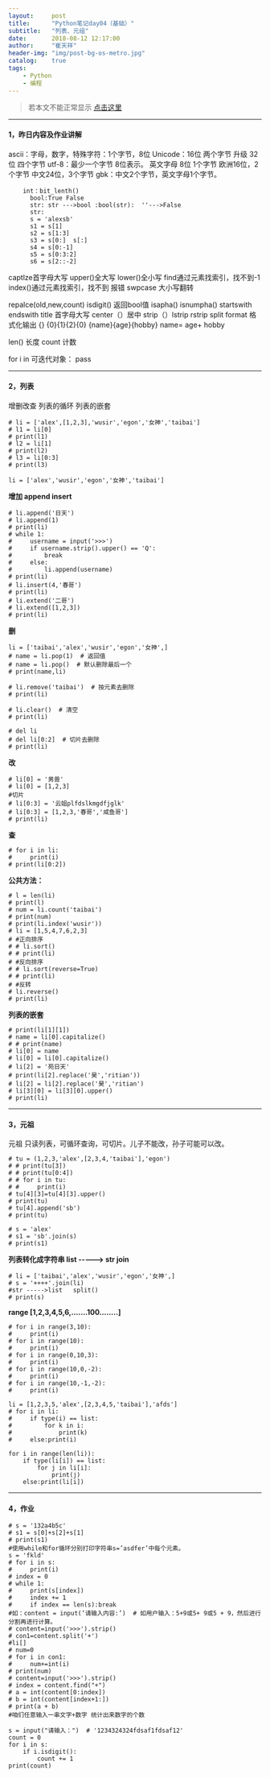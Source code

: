 ```yaml
---
layout:     post
title:      "Python笔记day04（基础）"
subtitle:   "列表、元组"
date:       2018-08-12 12:17:00
author:     "崔天祥"
header-img: "img/post-bg-os-metro.jpg"
catalog:    true
tags:
    - Python
    - 编程
---
```


> 若本文不能正常显示 [点击这里](https://blog.csdn.net/qq_34755081/article/details/81605583)


----------

#### 1，昨日内容及作业讲解
   ascii：字母，数字，特殊字符：1个字节，8位
    Unicode：16位 两个字节  升级 32 位  四个字节
    utf-8：最少一个字节 8位表示。 英文字母 8位 1个字节
                                  欧洲16位，2个字节
                                  中文24位，3个字节
      gbk：中文2个字节，英文字母1个字节。

  

```
    int：bit_lenth()
      bool:True False
      str: str --->bool :bool(str):  ''--->False
      str:
      s = 'alexsb'
      s1 = s[1]
      s2 = s[1:3]
      s3 = s[0:]  s[:]
      s4 = s[0:-1]
      s5 = s[0:3:2]
      s6 = s[2::-2]
```
   captlze首字母大写
      upper()全大写
      lower()全小写
      find通过元素找索引，找不到-1
      index()通过元素找索引，找不到 报错
      swpcase 大小写翻转

   repalce(old,new,count)
     isdigit() 返回bool值
      isapha()
      isnumpha()
      startswith endswith
      title 首字母大写
      center（）居中
      strip（）lstrip rstrip
      split
      format 格式化输出
      {}
      {0}{1}{2}{0}
      {name}{age}{hobby} name= age+ hobby

   len() 长度
      count 计数
      
   for i in 可迭代对象：
        pass
    


----------


#### 2，列表
增删改查
列表的循环
列表的嵌套

```
# li = ['alex',[1,2,3],'wusir','egon','女神','taibai']
# l1 = li[0]
# print(l1)
# l2 = li[1]
# print(l2)
# l3 = li[0:3]
# print(l3)

li = ['alex','wusir','egon','女神','taibai']
```
**增加 append insert**

```
# li.append('日天')
# li.append(1)
# print(li)
# while 1:
#     username = input('>>>')
#     if username.strip().upper() == 'Q':
#         break
#     else:
#         li.append(username)
# print(li)
# li.insert(4,'春哥')
# print(li)
# li.extend('二哥')
# li.extend([1,2,3])
# print(li)
```
**删**

```
li = ['taibai','alex','wusir','egon','女神',]
# name = li.pop(1)  # 返回值
# name = li.pop()  # 默认删除最后一个
# print(name,li)

# li.remove('taibai')  # 按元素去删除
# print(li)

# li.clear()  # 清空
# print(li)

# del li
# del li[0:2]  # 切片去删除
# print(li)
```
**改**

```
# li[0] = '男兽'
# li[0] = [1,2,3]
#切片
# li[0:3] = '云姐plfdslkmgdfjglk'
# li[0:3] = [1,2,3,'春哥','咸鱼哥']
# print(li)
```
**查**

```
# for i in li:
#     print(i)
# print(li[0:2])
```
**公共方法：**

```
# l = len(li)
# print(l)
# num = li.count('taibai')
# print(num)
# print(li.index('wusir'))
# li = [1,5,4,7,6,2,3]
# #正向排序
# # li.sort()
# # print(li)
# #反向排序
# # li.sort(reverse=True)
# # print(li)
# #反转
# li.reverse()
# print(li)

```
**列表的嵌套**

```
# print(li[1][1])
# name = li[0].capitalize()
# # print(name)
# li[0] = name
# li[0] = li[0].capitalize()
# li[2] = '苑日天'
# print(li[2].replace('昊','ritian'))
# li[2] = li[2].replace('昊','ritian')
# li[3][0] = li[3][0].upper()
# print(li)

```

----------


#### 3，元祖

元祖 只读列表，可循环查询，可切片。儿子不能改，孙子可能可以改。
```
# tu = (1,2,3,'alex',[2,3,4,'taibai'],'egon')
# # print(tu[3])
# # print(tu[0:4])
# # for i in tu:
# #     print(i)
# tu[4][3]=tu[4][3].upper()
# print(tu)
# tu[4].append('sb')
# print(tu)

# s = 'alex'
# s1 = 'sb'.join(s)
# print(s1)
```
**列表转化成字符串  list -----> str    join**

```
# li = ['taibai','alex','wusir','egon','女神',]
# s = '++++'.join(li)
#str ----->list   split()
# print(s)
```
**range  [1,2,3,4,5,6,.......100........]**

```
# for i in range(3,10):
#     print(i)
# for i in range(10):
#     print(i)
# for i in range(0,10,3):
#     print(i)
# for i in range(10,0,-2):
#     print(i)
# for i in range(10,-1,-2):
#     print(i)

li = [1,2,3,5,'alex',[2,3,4,5,'taibai'],'afds']
# for i in li:
#     if type(i) == list:
#         for k in i:
#             print(k)
#     else:print(i)

for i in range(len(li)):
    if type(li[i]) == list:
        for j in li[i]:
            print(j)
    else:print(li[i])
```

----------
#### 4，作业

```
# s = '132a4b5c'
# s1 = s[0]+s[2]+s[1]
# print(s1)
#使用while和for循环分别打印字符串s=’asdfer’中每个元素。
s = 'fkld'
# for i in s:
#     print(i)
# index = 0
# while 1:
#     print(s[index])
#     index += 1
#     if index == len(s):break
#如：content = input(‘请输入内容:’)  # 如用户输入：5+9或5+ 9或5 + 9，然后进行分割再进行计算。
# content=input('>>>').strip()
# con1=content.split('+')
#li[]
# num=0
# for i in con1:
#     num+=int(i)
# print(num)
# content=input('>>>').strip()
# index = content.find("+")
# a = int(content[0:index])
# b = int(content[index+1:])
# print(a + b)
#咱们任意输入一串文字+数字 统计出来数字的个数

s = input("请输入：")  # '1234324324fdsaf1fdsaf12'
count = 0
for i in s:
    if i.isdigit():
        count += 1
print(count)
```

